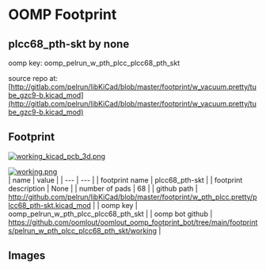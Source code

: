 # OOMP Footprint  
## plcc68_pth-skt  by none  
  
oomp key: oomp_pelrun_w_pth_plcc_plcc68_pth_skt  
  
source repo at: [http://gitlab.com/pelrun/libKiCad/blob/master/footprint/w_vacuum.pretty/tube_gzc9-b.kicad_mod](http://gitlab.com/pelrun/libKiCad/blob/master/footprint/w_vacuum.pretty/tube_gzc9-b.kicad_mod)  
## Footprint  
  
[![working_kicad_pcb_3d.png](working_kicad_pcb_3d_600.png)](working_kicad_pcb_3d.png)  
  
[![working.png](working_600.png)](working.png)  
| name | value | 
| --- | --- | 
| footprint name | plcc68_pth-skt | 
| footprint description | None | 
| number of pads | 68 | 
| github path | http://github.com/pelrun/libKiCad/blob/master/footprint/w_pth_plcc.pretty/plcc68_pth-skt.kicad_mod | 
| oomp key | oomp_pelrun_w_pth_plcc_plcc68_pth_skt | 
| oomp bot github | https://github.com/oomlout/oomlout_oomp_footprint_bot/tree/main/footprints/pelrun_w_pth_plcc_plcc68_pth_skt/working | 
## Images  
